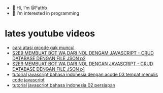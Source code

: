 - 👋 Hi, I’m @Fathb
- 👀 I’m interested in programming

# lates youtube videos
<!-- YOUTUBE:START -->
- [cara atasi qrcode gak muncul](https://www.youtube.com/watch?v=y1XALYrS9Zc)
- [S2E9 MEMBUAT BOT WA DARI NOL DENGAM JAVASCRIPT - CRUD DATABASE DENGAN FILE JSON p2](https://www.youtube.com/watch?v=ptfUcrW6j0M)
- [S2E9 MEMBUAT BOT WA DARI NOL DENGAN JAVASCRIPT - CRUD DATABASE DENGAN FILE JSON p1](https://www.youtube.com/watch?v=2DJECz1_Z5o)
- [tutorial javascript bahasa indonesia dengan acode 03 tempat menulis code javascript](https://www.youtube.com/watch?v=mw69VYvC-p8)
- [tutorial javascript bahasa indonesia 02 persiapan](https://www.youtube.com/watch?v=XeXqOUuygF8)
<!-- YOUTUBE:END -->

<!---
Fathb/Fathb is a ✨ special ✨ repository because its `README.md` (this file) appears on your GitHub profile.
You can click the Preview link to take a look at your changes.
--->
